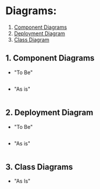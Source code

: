 
# Diagrams:

1. [Component Diagrams](#componentD)
2. [Deployment Diagram](#deploymentD)
3. [Class Diagram](#classD)


<a name="componentD"/>

## 1.	Component Diagrams 
- "To Be"

![]()
- "As is"

![]()

<a name="deploymentD"/>

## 2.	Deployment Diagram
- "To Be"

![]()
- "As is"

![]()

<a name="classD"/>

## 3. Class Diagrams
- "As Is"
![]()
